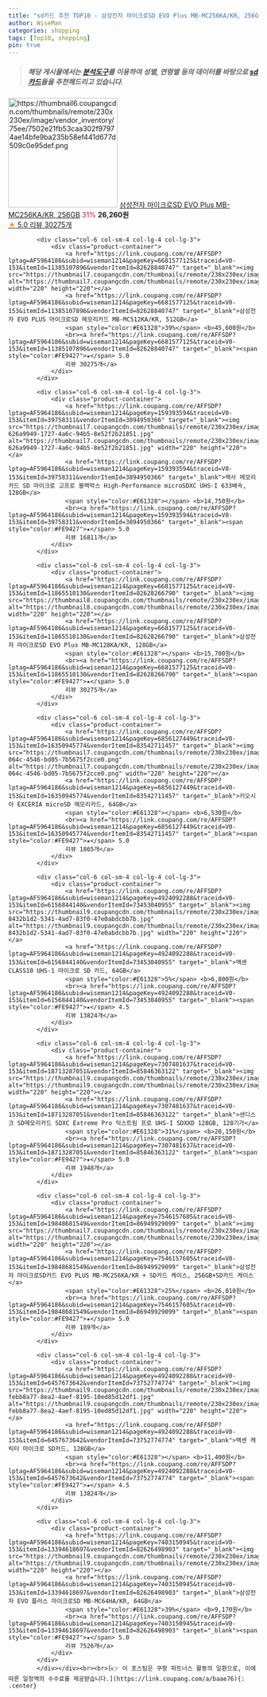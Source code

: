 ```yaml
---
title: "sd카드 추천 TOP10 - 삼성전자 마이크로SD EVO Plus MB-MC256KA/KR, 256GB"
author: WiseMan
categories: shopping
tags: [Top10, shopping]
pin: true
---
```


> ##### 해당 게시물에서는 [**분석도구**](https://itemscout.io/)를 이용하여 **성별**, **연령별** 등의 데이터를 바탕으로 [**sd카드**](https://link.coupang.com/a/baae76)들을 추천해드리고 있습니다.
<div class="container"><div class="row">
            <div class="col-6 col-sm-4 col-lg-4 col-lg-3">
                <div class="product-container">
                    <a href="https://link.coupang.com/re/AFFSDP?lptag=AF5964186&subid=wiseman1214&pageKey=6681577125&traceid=V0-153&itemId=15408932995&vendorItemId=82628786609" target="_blank"><img src="https://thumbnail6.coupangcdn.com/thumbnails/remote/230x230ex/image/vendor_inventory/75ee/7502e21fb53caa302f97974ae14bfe9ba235b58ef441d677d509c0e95def.png" alt="https://thumbnail6.coupangcdn.com/thumbnails/remote/230x230ex/image/vendor_inventory/75ee/7502e21fb53caa302f97974ae14bfe9ba235b58ef441d677d509c0e95def.png" width="220" height="220"></a>
                    <a href="https://link.coupang.com/re/AFFSDP?lptag=AF5964186&subid=wiseman1214&pageKey=6681577125&traceid=V0-153&itemId=15408932995&vendorItemId=82628786609" target="_blank">삼성전자 마이크로SD EVO Plus MB-MC256KA/KR, 256GB</a>
                    <span style="color:#E61328">31%</span> <b>26,260원</b>
                    <br><a href="https://link.coupang.com/re/AFFSDP?lptag=AF5964186&subid=wiseman1214&pageKey=6681577125&traceid=V0-153&itemId=15408932995&vendorItemId=82628786609" target="_blank"><span style="color:#FE9427">★</span> 5.0
                    리뷰 30275개</a>
                </div>
            </div>
            
            <div class="col-6 col-sm-4 col-lg-4 col-lg-3">
                <div class="product-container">
                    <a href="https://link.coupang.com/re/AFFSDP?lptag=AF5964186&subid=wiseman1214&pageKey=6681577125&traceid=V0-153&itemId=11385107896&vendorItemId=82628840747" target="_blank"><img src="https://thumbnail7.coupangcdn.com/thumbnails/remote/230x230ex/image/vendor_inventory/15b3/bcd2f0ce9b59e71e268e7a19a59697882641f527c5d1df8a4494dc22c62d.png" alt="https://thumbnail7.coupangcdn.com/thumbnails/remote/230x230ex/image/vendor_inventory/15b3/bcd2f0ce9b59e71e268e7a19a59697882641f527c5d1df8a4494dc22c62d.png" width="220" height="220"></a>
                    <a href="https://link.coupang.com/re/AFFSDP?lptag=AF5964186&subid=wiseman1214&pageKey=6681577125&traceid=V0-153&itemId=11385107896&vendorItemId=82628840747" target="_blank">삼성전자 EVO PLUS 마이크로SD 메모리카드 MB-MC512KA/KR, 512GB</a>
                    <span style="color:#E61328">39%</span> <b>45,600원</b>
                    <br><a href="https://link.coupang.com/re/AFFSDP?lptag=AF5964186&subid=wiseman1214&pageKey=6681577125&traceid=V0-153&itemId=11385107896&vendorItemId=82628840747" target="_blank"><span style="color:#FE9427">★</span> 5.0
                    리뷰 30275개</a>
                </div>
            </div>
            
            <div class="col-6 col-sm-4 col-lg-4 col-lg-3">
                <div class="product-container">
                    <a href="https://link.coupang.com/re/AFFSDP?lptag=AF5964186&subid=wiseman1214&pageKey=159393594&traceid=V0-153&itemId=39758311&vendorItemId=3894950366" target="_blank"><img src="https://thumbnail7.coupangcdn.com/thumbnails/remote/230x230ex/image/retail/images/1414191129876406-626a9949-1727-4a6c-94b5-8e52f2b21851.jpg" alt="https://thumbnail7.coupangcdn.com/thumbnails/remote/230x230ex/image/retail/images/1414191129876406-626a9949-1727-4a6c-94b5-8e52f2b21851.jpg" width="220" height="220"></a>
                    <a href="https://link.coupang.com/re/AFFSDP?lptag=AF5964186&subid=wiseman1214&pageKey=159393594&traceid=V0-153&itemId=39758311&vendorItemId=3894950366" target="_blank">렉사 메모리 카드 SD 마이크로 고프로 블랙박스 High-Performance microSDXC UHS-I 633배속, 128GB</a>
                    <span style="color:#E61328"></span> <b>14,750원</b>
                    <br><a href="https://link.coupang.com/re/AFFSDP?lptag=AF5964186&subid=wiseman1214&pageKey=159393594&traceid=V0-153&itemId=39758311&vendorItemId=3894950366" target="_blank"><span style="color:#FE9427">★</span> 5.0
                    리뷰 16811개</a>
                </div>
            </div>
            
            <div class="col-6 col-sm-4 col-lg-4 col-lg-3">
                <div class="product-container">
                    <a href="https://link.coupang.com/re/AFFSDP?lptag=AF5964186&subid=wiseman1214&pageKey=6681577125&traceid=V0-153&itemId=11865510130&vendorItemId=82628266790" target="_blank"><img src="https://thumbnail8.coupangcdn.com/thumbnails/remote/230x230ex/image/vendor_inventory/b11f/1e7bb8d3a359126b89e6c5311acc6237ab960c9306ea3e9a12d69d5bad8b.jpg" alt="https://thumbnail8.coupangcdn.com/thumbnails/remote/230x230ex/image/vendor_inventory/b11f/1e7bb8d3a359126b89e6c5311acc6237ab960c9306ea3e9a12d69d5bad8b.jpg" width="220" height="220"></a>
                    <a href="https://link.coupang.com/re/AFFSDP?lptag=AF5964186&subid=wiseman1214&pageKey=6681577125&traceid=V0-153&itemId=11865510130&vendorItemId=82628266790" target="_blank">삼성전자 마이크로SD EVO Plus MB-MC128KA/KR, 128GB</a>
                    <span style="color:#E61328"></span> <b>15,700원</b>
                    <br><a href="https://link.coupang.com/re/AFFSDP?lptag=AF5964186&subid=wiseman1214&pageKey=6681577125&traceid=V0-153&itemId=11865510130&vendorItemId=82628266790" target="_blank"><span style="color:#FE9427">★</span> 5.0
                    리뷰 30275개</a>
                </div>
            </div>
            
            <div class="col-6 col-sm-4 col-lg-4 col-lg-3">
                <div class="product-container">
                    <a href="https://link.coupang.com/re/AFFSDP?lptag=AF5964186&subid=wiseman1214&pageKey=6856127449&traceid=V0-153&itemId=16350945774&vendorItemId=83542711457" target="_blank"><img src="https://thumbnail7.coupangcdn.com/thumbnails/remote/230x230ex/image/retail/images/2022/10/20/11/2/2ff52154-064c-4546-bd05-7b5675f2cce0.png" alt="https://thumbnail7.coupangcdn.com/thumbnails/remote/230x230ex/image/retail/images/2022/10/20/11/2/2ff52154-064c-4546-bd05-7b5675f2cce0.png" width="220" height="220"></a>
                    <a href="https://link.coupang.com/re/AFFSDP?lptag=AF5964186&subid=wiseman1214&pageKey=6856127449&traceid=V0-153&itemId=16350945774&vendorItemId=83542711457" target="_blank">키오시아 EXCERIA microSD 메모리카드, 64GB</a>
                    <span style="color:#E61328"></span> <b>6,530원</b>
                    <br><a href="https://link.coupang.com/re/AFFSDP?lptag=AF5964186&subid=wiseman1214&pageKey=6856127449&traceid=V0-153&itemId=16350945774&vendorItemId=83542711457" target="_blank"><span style="color:#FE9427">★</span> 5.0
                    리뷰 1865개</a>
                </div>
            </div>
            
            <div class="col-6 col-sm-4 col-lg-4 col-lg-3">
                <div class="product-container">
                    <a href="https://link.coupang.com/re/AFFSDP?lptag=AF5964186&subid=wiseman1214&pageKey=4924092288&traceid=V0-153&itemId=6156844140&vendorItemId=73453040955" target="_blank"><img src="https://thumbnail9.coupangcdn.com/thumbnails/remote/230x230ex/image/retail/images/1244194993904136-8432b1d2-5341-4ad7-83f0-47e0abdcbb7b.jpg" alt="https://thumbnail9.coupangcdn.com/thumbnails/remote/230x230ex/image/retail/images/1244194993904136-8432b1d2-5341-4ad7-83f0-47e0abdcbb7b.jpg" width="220" height="220"></a>
                    <a href="https://link.coupang.com/re/AFFSDP?lptag=AF5964186&subid=wiseman1214&pageKey=4924092288&traceid=V0-153&itemId=6156844140&vendorItemId=73453040955" target="_blank">액센 CLASS10 UHS-1 마이크로 SD 카드, 64GB</a>
                    <span style="color:#E61328">5%</span> <b>6,800원</b>
                    <br><a href="https://link.coupang.com/re/AFFSDP?lptag=AF5964186&subid=wiseman1214&pageKey=4924092288&traceid=V0-153&itemId=6156844140&vendorItemId=73453040955" target="_blank"><span style="color:#FE9427">★</span> 4.5
                    리뷰 13824개</a>
                </div>
            </div>
            
            <div class="col-6 col-sm-4 col-lg-4 col-lg-3">
                <div class="product-container">
                    <a href="https://link.coupang.com/re/AFFSDP?lptag=AF5964186&subid=wiseman1214&pageKey=7307481637&traceid=V0-153&itemId=18713287051&vendorItemId=85846363122" target="_blank"><img src="https://thumbnail9.coupangcdn.com/thumbnails/remote/230x230ex/image/vendor_inventory/7fcb/63a79f24b3f2db763d10f43632030311c7bbf432bc8a27e678d154029b8f.jpg" alt="https://thumbnail9.coupangcdn.com/thumbnails/remote/230x230ex/image/vendor_inventory/7fcb/63a79f24b3f2db763d10f43632030311c7bbf432bc8a27e678d154029b8f.jpg" width="220" height="220"></a>
                    <a href="https://link.coupang.com/re/AFFSDP?lptag=AF5964186&subid=wiseman1214&pageKey=7307481637&traceid=V0-153&itemId=18713287051&vendorItemId=85846363122" target="_blank">샌디스크 SD메모리카드 SDXC Extreme Pro 익스트림 프로 UHS-I SDXXD 128GB, 128기가</a>
                    <span style="color:#E61328">31%</span> <b>28,150원</b>
                    <br><a href="https://link.coupang.com/re/AFFSDP?lptag=AF5964186&subid=wiseman1214&pageKey=7307481637&traceid=V0-153&itemId=18713287051&vendorItemId=85846363122" target="_blank"><span style="color:#FE9427">★</span> 5.0
                    리뷰 1948개</a>
                </div>
            </div>
            
            <div class="col-6 col-sm-4 col-lg-4 col-lg-3">
                <div class="product-container">
                    <a href="https://link.coupang.com/re/AFFSDP?lptag=AF5964186&subid=wiseman1214&pageKey=7546157605&traceid=V0-153&itemId=19848681549&vendorItemId=86949929099" target="_blank"><img src="https://thumbnail7.coupangcdn.com/thumbnails/remote/230x230ex/image/vendor_inventory/a442/ad12d6d2d0245fc916dcc0d950f56efde1972b1562662deddb1ac3018a6b.jpg" alt="https://thumbnail7.coupangcdn.com/thumbnails/remote/230x230ex/image/vendor_inventory/a442/ad12d6d2d0245fc916dcc0d950f56efde1972b1562662deddb1ac3018a6b.jpg" width="220" height="220"></a>
                    <a href="https://link.coupang.com/re/AFFSDP?lptag=AF5964186&subid=wiseman1214&pageKey=7546157605&traceid=V0-153&itemId=19848681549&vendorItemId=86949929099" target="_blank">삼성전자 마이크로SD카드 EVO PLUS MB-MC256KA/KR + SD카드 케이스, 256GB+SD카드 케이스</a>
                    <span style="color:#E61328">25%</span> <b>26,810원</b>
                    <br><a href="https://link.coupang.com/re/AFFSDP?lptag=AF5964186&subid=wiseman1214&pageKey=7546157605&traceid=V0-153&itemId=19848681549&vendorItemId=86949929099" target="_blank"><span style="color:#FE9427">★</span> 5.0
                    리뷰 189개</a>
                </div>
            </div>
            
            <div class="col-6 col-sm-4 col-lg-4 col-lg-3">
                <div class="product-container">
                    <a href="https://link.coupang.com/re/AFFSDP?lptag=AF5964186&subid=wiseman1214&pageKey=4924092288&traceid=V0-153&itemId=6457673642&vendorItemId=73752774774" target="_blank"><img src="https://thumbnail9.coupangcdn.com/thumbnails/remote/230x230ex/image/retail/images/471154220289127-febb8a77-8ea2-4aef-8195-10ed85d12df1.jpg" alt="https://thumbnail9.coupangcdn.com/thumbnails/remote/230x230ex/image/retail/images/471154220289127-febb8a77-8ea2-4aef-8195-10ed85d12df1.jpg" width="220" height="220"></a>
                    <a href="https://link.coupang.com/re/AFFSDP?lptag=AF5964186&subid=wiseman1214&pageKey=4924092288&traceid=V0-153&itemId=6457673642&vendorItemId=73752774774" target="_blank">액센 캐릭터 마이크로 SD카드, 128GB</a>
                    <span style="color:#E61328"></span> <b>11,400원</b>
                    <br><a href="https://link.coupang.com/re/AFFSDP?lptag=AF5964186&subid=wiseman1214&pageKey=4924092288&traceid=V0-153&itemId=6457673642&vendorItemId=73752774774" target="_blank"><span style="color:#FE9427">★</span> 4.5
                    리뷰 13824개</a>
                </div>
            </div>
            
            <div class="col-6 col-sm-4 col-lg-4 col-lg-3">
                <div class="product-container">
                    <a href="https://link.coupang.com/re/AFFSDP?lptag=AF5964186&subid=wiseman1214&pageKey=7403150945&traceid=V0-153&itemId=13394618697&vendorItemId=82626498903" target="_blank"><img src="https://thumbnail9.coupangcdn.com/thumbnails/remote/230x230ex/image/vendor_inventory/515a/60edca82e44366334e77e5dfd3193d2fc507b15724d4f7bfccec717ffe9c.png" alt="https://thumbnail9.coupangcdn.com/thumbnails/remote/230x230ex/image/vendor_inventory/515a/60edca82e44366334e77e5dfd3193d2fc507b15724d4f7bfccec717ffe9c.png" width="220" height="220"></a>
                    <a href="https://link.coupang.com/re/AFFSDP?lptag=AF5964186&subid=wiseman1214&pageKey=7403150945&traceid=V0-153&itemId=13394618697&vendorItemId=82626498903" target="_blank">삼성전자 EVO 플러스 마이크로SD MB-MC64HA/KR, 64GB</a>
                    <span style="color:#E61328">39%</span> <b>9,170원</b>
                    <br><a href="https://link.coupang.com/re/AFFSDP?lptag=AF5964186&subid=wiseman1214&pageKey=7403150945&traceid=V0-153&itemId=13394618697&vendorItemId=82626498903" target="_blank"><span style="color:#FE9427">★</span> 5.0
                    리뷰 7526개</a>
                </div>
            </div>
            </div></div><br><br>[👉 이 포스팅은 쿠팡 파트너스 활동의 일환으로, 이에 따른 일정액의 수수료를 제공받습니다.](https://link.coupang.com/a/baae76){: .center}